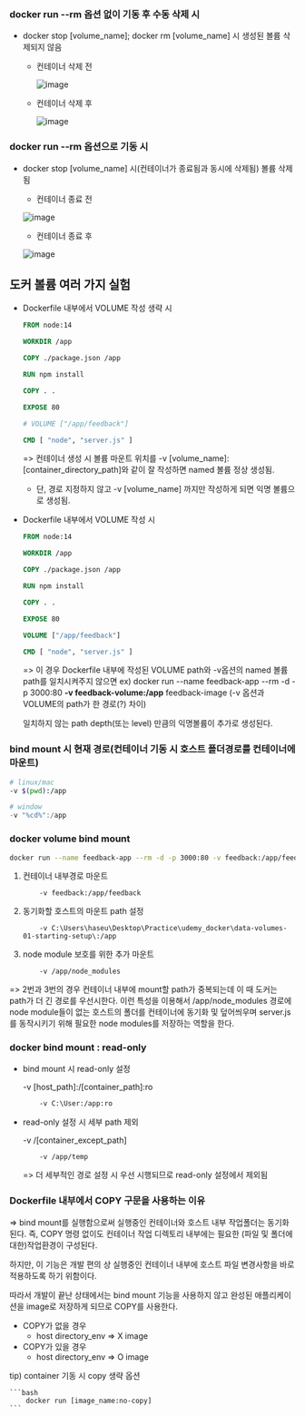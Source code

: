 ### docker run --rm 옵션 없이 기동 후 수동 삭제 시
- docker stop [volume_name]; docker rm [volume_name] 시 생성된 볼륨 삭제되지 않음

    - 컨테이너 삭제 전

        ![image](https://user-images.githubusercontent.com/59682268/214531144-db71c3f5-088b-4f59-b411-ed4656e01562.png)

    - 컨테이너 삭제 후

        ![image](https://user-images.githubusercontent.com/59682268/214531273-3238cbfb-7953-45e9-a060-712c3fc05705.png)

### docker run --rm 옵션으로 기동 시
- docker stop [volume_name] 시(컨테이너가 종료됨과 동시에 삭제됨) 볼륨 삭제 됨

    - 컨테이너 종료 전

    ![image](https://user-images.githubusercontent.com/59682268/214530302-313b63bf-bdd2-4584-b89b-c95662af06b1.png)

    - 컨테이너 종료 후

    ![image](https://user-images.githubusercontent.com/59682268/214530524-0a378f61-d31a-494d-aeff-15cc9398ab4b.png)

## 도커 볼륨 여러 가지 실험

- Dockerfile 내부에서 VOLUME 작성 생략 시

    ```Dockerfile
    FROM node:14

    WORKDIR /app

    COPY ./package.json /app

    RUN npm install

    COPY . .

    EXPOSE 80

    # VOLUME ["/app/feedback"]

    CMD [ "node", "server.js" ]
    ```

    => 컨테이너 생성 시 볼륨 마운트 위치를 -v [volume_name]:[container_directory_path]와 같이 잘 작성하면 named 볼륨 정상 생성됨.

    - 단, 경로 지정하지 않고 -v [volume_name] 까지만 작성하게 되면 익명 볼륨으로 생성됨.
    
- Dockerfile 내부에서 VOLUME 작성 시

    ```Dockerfile
    FROM node:14

    WORKDIR /app

    COPY ./package.json /app

    RUN npm install

    COPY . .

    EXPOSE 80

    VOLUME ["/app/feedback"]

    CMD [ "node", "server.js" ]
    ```

    => 이 경우 Dockerfile 내부에 작성된 VOLUME path와 -v옵션의 named 볼륨 path를 일치시켜주지 않으면 
    ex) docker run --name feedback-app --rm -d -p 3000:80 **-v feedback-volume:/app** feedback-image
    (-v 옵션과 VOLUME의 path가 한 경로(?) 차이)

    일치하지 않는 path depth(또는 level) 만큼의 익명볼륨이 추가로 생성된다.

### bind mount 시 현재 경로(컨테이너 기동 시 호스트 폴더경로를 컨테이너에 마운트)

```bash
# linux/mac
-v $(pwd):/app
```

```powershell
# window
-v "%cd%":/app
```

### docker volume bind mount

```bash
docker run --name feedback-app --rm -d -p 3000:80 -v feedback:/app/feedback -v C:\Users\haseu\Desktop\Practice\udemy_docker\data-volumes-01-starting-setup\:/app -v /app/node_modules feedback
```

1. 컨테이너 내부경로 마운트
    ```pre
        -v feedback:/app/feedback
    ```

2. 동기화할 호스트의 마운트 path 설정
    ```pre
        -v C:\Users\haseu\Desktop\Practice\udemy_docker\data-volumes-01-starting-setup\:/app
    ```

3. node module 보호를 위한 추가 마운트
    ```pre
        -v /app/node_modules
    ```

=> 2번과 3번의 경우 컨테이너 내부에 mount할 path가 중복되는데 이 때 도커는 path가 더 긴 경로를 우선시한다. 이런 특성을 이용해서 /app/node_modules 경로에 node module들이 없는 호스트의 폴더를 컨테이너에 동기화 및 덮어씌우며 server.js를 동작시키기 위해 필요한 node modules를 저장하는 역할을 한다.

### docker bind mount : read-only

- bind mount 시 read-only 설정

    -v [host_path]:/[container_path]:ro

    ```bash
        -v C:\User:/app:ro
    ```

- read-only 설정 시 세부 path 제외

    -v /[container_except_path]

    ```bash
        -v /app/temp
    ```

    => 더 세부적인 경로 설정 시 우선 시행되므로 read-only 설정에서 제외됨


### Dockerfile 내부에서 COPY 구문을 사용하는 이유

=> bind mount를 실행함으로써 실행중인 컨테이너와 호스트 내부 작업폴더는 동기화 된다.
즉, COPY 명령 없이도 컨테이너 작업 디렉토리 내부에는 필요한 (파일 및 폴더에 대한)작업환경이 구성된다.

하지만, 이 기능은 개발 편의 상 실행중인 컨테이너 내부에 호스트 파일 변경사항을 바로 적용하도록 하기 위함이다.

따라서 개발이 끝난 상태에서는 bind mount 기능을 사용하지 않고 완성된 애플리케이션을 image로 저장하게 되므로 COPY를 사용한다.

- COPY가 없을 경우
    - host directory_env => X image
- COPY가 있을 경우
    - host directory_env => O image
    
tip) container 기동 시 copy 생략 옵션
    
    ```bash
        docker run [image_name:no-copy]
    ```